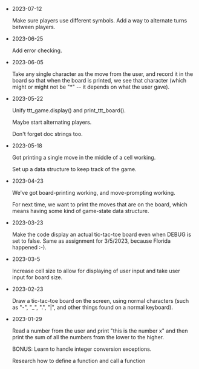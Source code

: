 * 2023-07-12

  Make sure players use different symbols.
  Add a way to alternate turns between players.

* 2023-06-25

  Add error checking.

* 2023-06-05

  Take any single character as the move from the user, and record it
  in the board so that when the board is printed, we see that
  character (which might or might not be "*" -- it depends on what the
  user gave).

* 2023-05-22

  Unify ttt_game.display() and print_ttt_board().

  Maybe start alternating players.

  Don't forget doc strings too.

* 2023-05-18

  Got printing a single move in the middle of a cell working.
  
  Set up a data structure to keep track of the game.


* 2023-04-23

  We've got board-printing working, and move-prompting working.

  For next time, we want to print the moves that are on the board,
  which means having some kind of game-state data structure.

* 2023-03-23
  
  Make the code display an actual tic-tac-toe board even when DEBUG is set to false.
  Same as assignment for 3/5/2023, because Florida happened :-).

* 2023-03-5 

  Increase cell size to allow for displaying of user input and take user input for board size.

* 2023-02-23

  Draw a tic-tac-toe board on the screen, using normal characters (such
  as "-", "_", ".", "|", and other things found on a normal keyboard).

* 2023-01-29

  Read a number from the user and print "this is the number x" and then print the sum of all the numbers from the lower to the higher. 

  BONUS: Learn to handle integer conversion exceptions.

  Research how to define a function and call a function